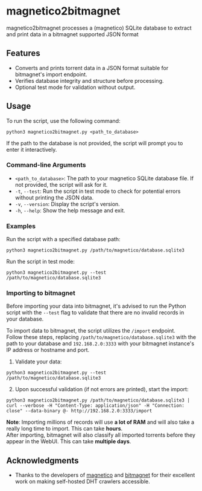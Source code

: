 # magnetico2bitmagnet
magnetico2bitmagnet processes a (magnetico) SQLite database to extract and print data in a bitmagnet supported JSON format

## Features
- Converts and prints torrent data in a JSON format suitable for bitmagnet's import endpoint.
- Verifies database integrity and structure before processing.
- Optional test mode for validation without output.

## Usage

To run the script, use the following command:

```
python3 magnetico2bitmagnet.py <path_to_database>
```

If the path to the database is not provided, the script will prompt you to enter it interactively.

### Command-line Arguments

- `<path_to_database>`: The path to your magnetico SQLite database file. If not provided, the script will ask for it.
- `-t`, `--test`: Run the script in test mode to check for potential errors without printing the JSON data.
- `-v`, `--version`: Display the script's version.
- `-h`, `--help`: Show the help message and exit.

### Examples

Run the script with a specified database path:
```
python3 magnetico2bitmagnet.py /path/to/magnetico/database.sqlite3
```

Run the script in test mode:
```
python3 magnetico2bitmagnet.py --test /path/to/magnetico/database.sqlite3
```

### Importing to bitmagnet

Before importing your data into bitmagnet, it's advised to run the Python script with the `--test` flag to validate that there are no invalid records in your database.

To import data to bitmagnet, the script utilizes the `/import` endpoint.  
Follow these steps, replacing `/path/to/magnetico/database.sqlite3` with the path to your database and `192.168.2.0:3333` with your bitmagnet instance's IP address or hostname and port.

1. Validate your data:
```
python3 magnetico2bitmagnet.py --test /path/to/magnetico/database.sqlite3
```
2. Upon successful validation (if not errors are printed), start the import:
```
python3 magnetico2bitmagnet.py /path/to/magnetico/database.sqlite3 | curl --verbose -H "Content-Type: application/json" -H "Connection: close" --data-binary @- http://192.168.2.0:3333/import
```
**Note**: Importing millions of records will use **a lot of RAM** and will also take a really long time to import. This can take **hours**.  
After importing, bitmagnet will also classify all imported torrents before they appear in the WebUI. This can take **multiple days**.

## Acknowledgments

- Thanks to the developers of [magnetico](https://github.com/boramalper/magnetico) and [bitmagnet](https://github.com/bitmagnet-io/bitmagnet) for their excellent work on making self-hosted DHT crawlers accessible.
